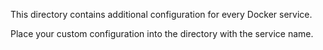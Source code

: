 This directory contains additional configuration for every Docker service.

Place your custom configuration into the directory with the service name.
